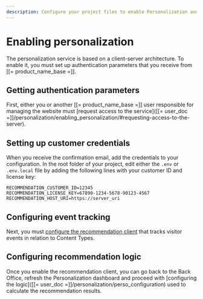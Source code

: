 ```yaml
---
description: Configure your project files to enable Personalization and set up items you want to track.
---
```


# Enabling personalization

The personalization service is based on a client-server architecture.
To enable it, you must set up authentication parameters that you receive from [[= product_name_base =]].

## Getting authentication parameters

First, either you or another [[= product_name_base =]] user responsible for managing the website 
must [request access to the service]([[= user_doc =]]/personalization/enabling_personalization/#requesting-access-to-the-server).

## Setting up customer credentials

When you receive the confirmation email, add the credentials to your configuration.
In the root folder of your project, edit either the `.env` or `.env.local` file 
by adding the following lines with your customer ID and license key: 

```
RECOMMENDATION_CUSTOMER_ID=12345
RECOMMENDATION_LICENSE_KEY=67890-1234-5678-90123-4567
RECOMMENDATION_HOST_URI=https://server_uri
```

## Configuring event tracking

Next, you must [configure the recommendation client](recommendation_client.md#configuration) 
that tracks visitor events in relation to Content Types.

## Configuring recommendation logic

Once you enable the recommendation client, you can go back to the Back Office, 
refresh the Personalization dashboard and proceed with [configuring the logic]([[= user_doc =]]/personalization/perso_configuration) used to calculate 
the recommendation results.
